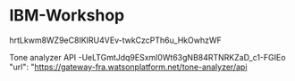 # IBM-Workshop
 hrtLkwm8WZ9eC8IKIRU4VEv-twkCzcPTh6u_HkOwhzWF
 
 Tone analyzer API
 -UeLTGmtJdq9ESxml0Wt63gNB84RTNRKZaD_c1-FGIEo
 "url": "https://gateway-fra.watsonplatform.net/tone-analyzer/api
